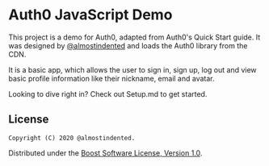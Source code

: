 # Auth0 JavaScript Demo

This project is a demo for Auth0, adapted from Auth0's Quick Start guide.
It was designed by [@almostindented](https://github.com/almostindented) and loads the Auth0 library from the CDN.

It is a basic app, which allows the user to sign in, sign up, log out and view basic profile information like their nickname, email and avatar.

Looking to dive right in? Check out Setup.md to get started.

## License
    Copyright (C) 2020 @almostindented.
Distributed under the [Boost Software License, Version 1.0](https://www.boost.org/LICENSE_1_0.txt).

